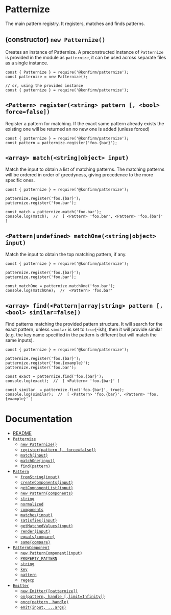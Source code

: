 # Patternize
The main pattern registry. It registers, matches and finds patterns.

## (constructor) `new Patternize()`
Creates an instance of Patternize. A preconstructed instance of `Patternize` is provided in the module as `patternize`, it can be used across separate files as a single instance.
```
const { Patternize } = require('@konfirm/patternize');
const patternize = new Patternize();

// or, using the provided instance
const { patternize } = require('@konfirm/patternize');
```

## `<Pattern> register(<string> pattern [, <bool> force=false])`
Register a pattern for matching. If the exact same pattern already exists the existing one will be returned an no new one is added (unless forced)
```
const { patternize } = require('@konfirm/patternize');
const pattern = patternize.register('foo.{bar}');
```

## `<array> match(<string|object> input)`
Match the input to obtain a list of matching patterns.
The matching patterns will be ordered in order of greedyness, giving precedence to the more specific ones.
```
const { patternize } = require('@konfirm/patternize');

patternize.register('foo.{bar}');
patternize.register('foo.bar');

const match = patternize.match('foo.bar');
console.log(match);  //  [ <Pattern> 'foo.bar', <Pattern> 'foo.{bar}' ]
```

## `<Pattern|undefined> matchOne(<string|object> input)`
Match the input to obtain the top matching pattern, if any.
```
const { patternize } = require('@konfirm/patternize');

patternize.register('foo.{bar}');
patternize.register('foo.bar');

const matchOne = patternize.matchOne('foo.bar');
console.log(matchOne);  //  <Pattern> 'foo.bar'
```

## `<array> find(<Pattern|array|string> pattern [, <bool> similar=false])`
Find patterns matching the provided pattern structure. It will search for the exact pattern, unless `similar` is set to `true`(-ish), then it will provide similar (e.g. the key name specified in the pattern is different but will match the same inputs).
```
const { patternize } = require('@konfirm/patternize');

patternize.register('foo.{bar}');
patternize.register('foo.{example}');
patternize.register('foo.bar');

const exact = patternize.find('foo.{bar}');
console.log(exact);  //  [ <Pattern> 'foo.{bar}' ]

const similar  = patternize.find('foo.{bar}', true);
console.log(similar);  //  [ <Pattern> 'foo.{bar}', <Pattern> 'foo.{example}' ]
```


# Documentation
 * [README](https://github.com/konfirm/node-patternize/blob/master/docs/README.md)
 * [`Patternize`](https://github.com/konfirm/node-patternize/blob/master/docs/patternize.md#patternize)
    * [`new Patternize()`](https://github.com/konfirm/node-patternize/blob/master/docs/patternize.md#constructor-new-patternize)
    * [`register(pattern [, force=false])`](https://github.com/konfirm/node-patternize/blob/master/docs/patternize.md#pattern-registerstring-pattern--bool-forcefalse)
    * [`match(input)`](https://github.com/konfirm/node-patternize/blob/master/docs/patternize.md#array-matchstringobject-input)
    * [`matchOne(input)`](https://github.com/konfirm/node-patternize/blob/master/docs/patternize.md#patternundefined-matchonestringobject-input)
    * [`find(pattern)`](https://github.com/konfirm/node-patternize/blob/master/docs/patternize.md#array-findpatternarraystring-pattern--bool-similarfalse)
 * [`Pattern`](https://github.com/konfirm/node-patternize/blob/master/docs/pattern.md#pattern)
    * [`fromString(input)`](https://github.com/konfirm/node-patternize/blob/master/docs/pattern.md#static-pattern-fromstringstring-input)
    * [`createComponents(input)`](https://github.com/konfirm/node-patternize/blob/master/docs/pattern.md#static-array-createcomponentsstring-input)
    * [`getComponentList(input)`](https://github.com/konfirm/node-patternize/blob/master/docs/pattern.md#static-array-getcomponentlistpatternarraystring-input)
    * [`new Pattern(components)`](https://github.com/konfirm/node-patternize/blob/master/docs/pattern.md#constructor-new-patternarray-components)
    * [`string`](https://github.com/konfirm/node-patternize/blob/master/docs/pattern.md#readonly-string-string)
    * [`normalized`](https://github.com/konfirm/node-patternize/blob/master/docs/pattern.md#readonly-string-normalized)
    * [`components`](https://github.com/konfirm/node-patternize/blob/master/docs/pattern.md#readonly-array-components)
    * [`matches(input)`](https://github.com/konfirm/node-patternize/blob/master/docs/pattern.md#bool-matchesstring-input)
    * [`satisfies(input)`](https://github.com/konfirm/node-patternize/blob/master/docs/pattern.md#bool-satisfiesobject-input)
    * [`getMatchedValues(input)`](https://github.com/konfirm/node-patternize/blob/master/docs/pattern.md#map-getmatchedvaluesstring-input)
    * [`render(input)`](https://github.com/konfirm/node-patternize/blob/master/docs/pattern.md#string-renderobject-input)
    * [`equals(compare)`](https://github.com/konfirm/node-patternize/blob/master/docs/pattern.md#bool-equalspatternarraystring-compare)
    * [`same(compare)`](https://github.com/konfirm/node-patternize/blob/master/docs/pattern.md#bool-samepatternarraystring-compare)
 * [`PatternComponent`](https://github.com/konfirm/node-patternize/blob/master/docs/pattern-component.md#patterncomponent)
    * [`new PatternComponent(input)`](https://github.com/konfirm/node-patternize/blob/master/docs/pattern-component.md#constructor-new-patterncomponentstring-input)
    * [`PROPERTY_PATTERN`](https://github.com/konfirm/node-patternize/blob/master/docs/pattern-component.md#static-readonly-regexp-property_pattern)
    * [`string`](https://github.com/konfirm/node-patternize/blob/master/docs/pattern-component.md#readonly-string-string)
    * [`key`](https://github.com/konfirm/node-patternize/blob/master/docs/pattern-component.md#readonly-string-key)
    * [`pattern`](https://github.com/konfirm/node-patternize/blob/master/docs/pattern-component.md#readonly-string-pattern)
    * [`regexp`](https://github.com/konfirm/node-patternize/blob/master/docs/pattern-component.md#readonly-regexp-regex)
 * [`Emitter`](https://github.com/konfirm/node-patternize/blob/master/docs/emitter.md#emitter)
    * [`new Emitter([patternize])`](https://github.com/konfirm/node-patternize/blob/master/docs/emitter.md#constructor-new-emitterpatternize-patternize)
    * [`on(pattern, handle [,limit=Infinity])`](https://github.com/konfirm/node-patternize/blob/master/docs/emitter.md#void-onstring-pattern-function-handle--number-limitinfinity)
    * [`once(pattern, handle)`](https://github.com/konfirm/node-patternize/blob/master/docs/emitter.md#void-oncestring-pattern-function-handle)
    * [`emit(input, ...args)`](https://github.com/konfirm/node-patternize/blob/master/docs/emitter.md#void-emitstring-input-args)
